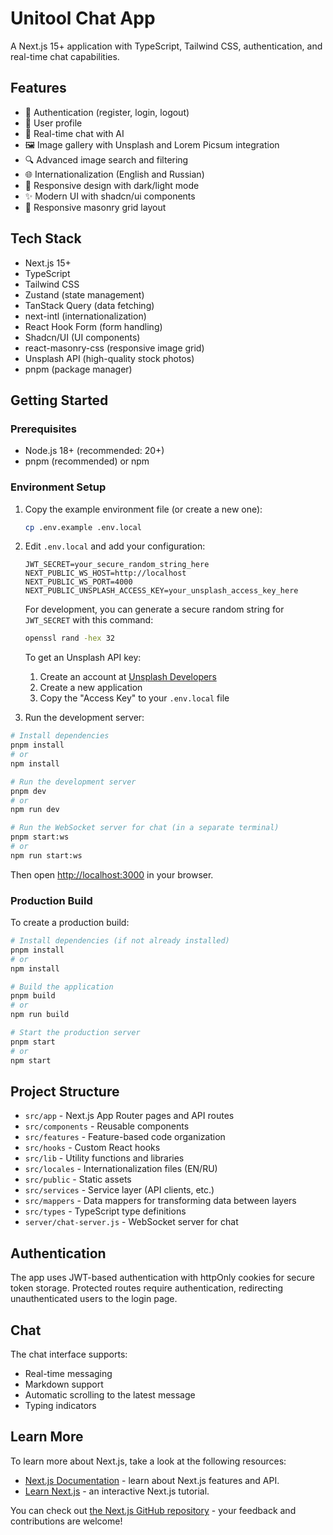 # Unitool Chat App

A Next.js 15+ application with TypeScript, Tailwind CSS, authentication, and real-time chat capabilities.

## Features

- 🔐 Authentication (register, login, logout)
- 👤 User profile
- 💬 Real-time chat with AI
- 🖼️ Image gallery with Unsplash and Lorem Picsum integration
- 🔍 Advanced image search and filtering
- 🌐 Internationalization (English and Russian)
- 🎨 Responsive design with dark/light mode
- ✨ Modern UI with shadcn/ui components
- 📱 Responsive masonry grid layout

## Tech Stack

- Next.js 15+
- TypeScript
- Tailwind CSS
- Zustand (state management)
- TanStack Query (data fetching)
- next-intl (internationalization)
- React Hook Form (form handling)
- Shadcn/UI (UI components)
- react-masonry-css (responsive image grid)
- Unsplash API (high-quality stock photos)
- pnpm (package manager)

## Getting Started

### Prerequisites

- Node.js 18+ (recommended: 20+)
- pnpm (recommended) or npm

### Environment Setup

1. Copy the example environment file (or create a new one):
   ```bash
   cp .env.example .env.local
   ```

2. Edit `.env.local` and add your configuration:
   ```
   JWT_SECRET=your_secure_random_string_here
   NEXT_PUBLIC_WS_HOST=http://localhost
   NEXT_PUBLIC_WS_PORT=4000
   NEXT_PUBLIC_UNSPLASH_ACCESS_KEY=your_unsplash_access_key_here
   ```
   For development, you can generate a secure random string for `JWT_SECRET` with this command:
   ```bash
   openssl rand -hex 32
   ```
   
   To get an Unsplash API key:
   1. Create an account at [Unsplash Developers](https://unsplash.com/developers)
   2. Create a new application
   3. Copy the "Access Key" to your `.env.local` file

3. Run the development server:

```bash
# Install dependencies
pnpm install
# or
npm install

# Run the development server
pnpm dev
# or
npm run dev

# Run the WebSocket server for chat (in a separate terminal)
pnpm start:ws
# or
npm run start:ws
```

Then open [http://localhost:3000](http://localhost:3000) in your browser.

### Production Build

To create a production build:

```bash
# Install dependencies (if not already installed)
pnpm install
# or
npm install

# Build the application
pnpm build
# or
npm run build

# Start the production server
pnpm start
# or
npm start
```

## Project Structure

- `src/app` - Next.js App Router pages and API routes
- `src/components` - Reusable components
- `src/features` - Feature-based code organization
- `src/hooks` - Custom React hooks
- `src/lib` - Utility functions and libraries
- `src/locales` - Internationalization files (EN/RU)
- `src/public` - Static assets
- `src/services` - Service layer (API clients, etc.)
- `src/mappers` - Data mappers for transforming data between layers
- `src/types` - TypeScript type definitions
- `server/chat-server.js` - WebSocket server for chat

## Authentication

The app uses JWT-based authentication with httpOnly cookies for secure token storage. Protected routes require authentication, redirecting unauthenticated users to the login page.

## Chat

The chat interface supports:
- Real-time messaging
- Markdown support
- Automatic scrolling to the latest message
- Typing indicators

## Learn More

To learn more about Next.js, take a look at the following resources:

- [Next.js Documentation](https://nextjs.org/docs) - learn about Next.js features and API.
- [Learn Next.js](https://nextjs.org/learn) - an interactive Next.js tutorial.

You can check out [the Next.js GitHub repository](https://github.com/vercel/next.js) - your feedback and contributions are welcome!
